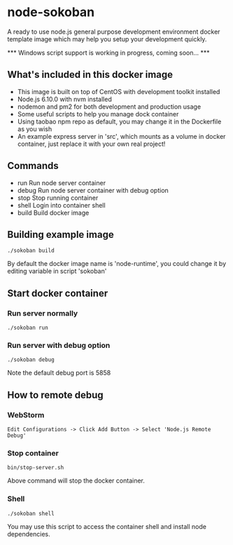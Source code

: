 # node-sokoban

A ready to use node.js general purpose development environment docker template image which may help you
setup your development quickly.

*** Windows script support is working in progress, coming soon... ***

## What's included in this docker image
* This image is built on top of CentOS with development toolkit installed
* Node.js 6.10.0 with nvm installed
* nodemon and pm2 for both development and production usage
* Some useful scripts to help you manage dock container
* Using taobao npm repo as default, you may change it in the Dockerfile as you wish
* An example express server in 'src', which mounts as a volume in docker container, just replace it with your own real project!

## Commands
* run     Run node server container
* debug   Run node server container with debug option
* stop    Stop running container
* shell   Login into container shell
* build   Build docker image

## Building example image
```
./sokoban build
```
By default the docker image name is 'node-runtime', you could change it by editing variable in script 'sokoban' 

## Start docker container

### Run server normally
```
./sokoban run
```

### Run server with debug option
```
./sokoban debug
```

Note the default debug port is 5858

## How to remote debug

### WebStorm

```
Edit Configurations -> Click Add Button -> Select 'Node.js Remote Debug'
```

### Stop container

```
bin/stop-server.sh
```

Above command will stop the docker container.

### Shell
```
./sokoban shell
```

You may use this script to access the container shell and install node dependencies. 